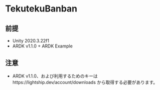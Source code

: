 # TekutekuBanban

## 前提
* Unity 2020.3.22f1
* ARDK v1.1.0 + ARDK Example

## 注意
* ARDK v1.1.0、および利用するためのキーはhttps://lightship.dev/account/downloads から取得する必要があります。
